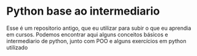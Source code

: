 #  Python base ao intermediario
Esse é um repositorio antigo, que eu utilizar para subir o que eu aprendia em cursos.
Podemos encontrar aqui alguns conceitos básicos e intermediario de python, junto com POO e alguns exercícios em python utilizado

